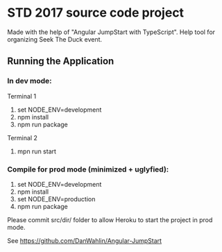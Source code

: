 # STD 2017 source code project

Made with the help of "Angular JumpStart with TypeScript".
Help tool for organizing Seek The Duck event.

## Running the Application

### In dev mode:
Terminal 1
1. set NODE_ENV=development
1. npm install
1. npm run package

Terminal 2
1. mpn run start

### Compile for prod mode (minimized + uglyfied):
1. set NODE_ENV=development
1. npm install
1. set NODE_ENV=production
1. npm run package

Please commit src/dir/ folder to allow Heroku to start the project in prod mode.

See https://github.com/DanWahlin/Angular-JumpStart

